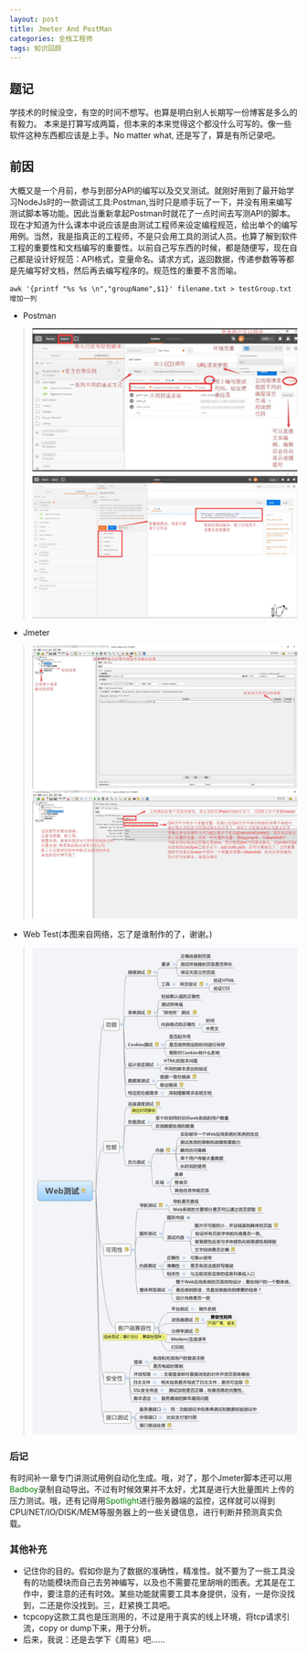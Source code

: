 ```yaml
---
layout: post
title: Jmeter And PostMan 
categories: 全栈工程师
tags: 知识回顾
---
```

## 题记
学技术的时候没空，有空的时间不想写。也算是明白别人长期写一份博客是多么的有毅力。
本来是打算写成两篇，但本来的本来觉得这个都没什么可写的。像一些软件这种东西都应该是上手。No matter what, 还是写了，算是有所记录吧。

## 前因
大概又是一个月前，参与到部分API的编写以及交叉测试。就刚好用到了最开始学习NodeJs时的一款调试工具:Postman,当时只是顺手玩了一下，并没有用来编写测试脚本等功能。因此当重新拿起Postman时就花了一点时间去写测API的脚本。现在才知道为什么课本中说应该是由测试工程师来设定编程规范，给出单个的编写用例。当然，我是指真正的工程师，不是只会用工具的测试人员。也算了解到软件工程的重要性和文档编写的重要性。以前自己写东西的时候，都是随便写，现在自己都是设计好规范：API格式，变量命名。请求方式，返回数据，传递参数等等都是先编写好文档，然后再去编写程序的。规范性的重要不言而喻。

```shell
awk '{printf "%s %s \n","groupName",$1}' filename.txt > testGroup.txt 增加一列
```

* Postman

> ![postman_1](/images//apiTest/Postman_1.jpg)
![postman_2](/images//apiTest/Postman_2.jpg)



* Jmeter

> ![Jmeter_1](/images//apiTest/Jmeter_1.jpg)
![Jmeter_2](/images//apiTest/Jmeter_2.jpg)



* Web Test(本图来自网络，忘了是谁制作的了，谢谢。)

> ![WebTest](/images//apiTest/web_test.jpg)





### 后记
有时间补一章专门讲测试用例自动化生成。哦，对了，那个Jmeter脚本还可以用<font color="green">Badboy</font>录制自动导出。不过有时候效果并不太好，尤其是进行大批量图片上传的压力测试。哦，还有记得用<font color="green">Spotlight</font>进行服务器端的监控，这样就可以得到CPU/NET/IO/DISK/MEM等服务器上的一些关键信息，进行判断并预测真实负载。

### 其他补充
* 记住你的目的。假如你是为了数据的准确性，精准性。就不要为了一些工具没有的功能模块而自己去劳神编写，以及也不需要花里胡哨的图表。尤其是在工作中，要注意的还有时效。某些功能就需要工具本身提供，没有，一是你没找到，二还是你没找到。三，赶紧换工具吧。
* tcpcopy这款工具也是压测用的，不过是用于真实的线上环境，将tcp请求引流，copy or dump下来，用于分析。
* 后来，我说：还是去学下《周易》吧……
